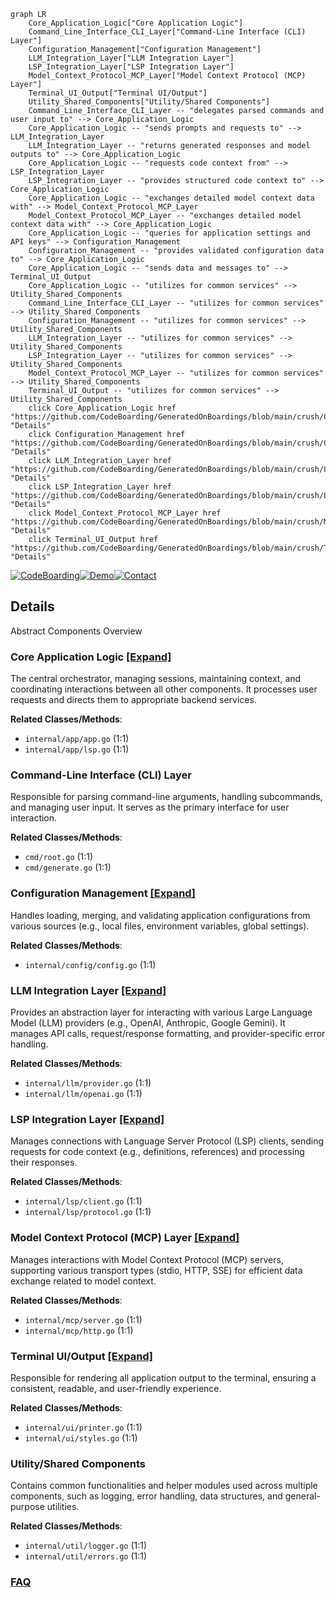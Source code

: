 ```mermaid
graph LR
    Core_Application_Logic["Core Application Logic"]
    Command_Line_Interface_CLI_Layer["Command-Line Interface (CLI) Layer"]
    Configuration_Management["Configuration Management"]
    LLM_Integration_Layer["LLM Integration Layer"]
    LSP_Integration_Layer["LSP Integration Layer"]
    Model_Context_Protocol_MCP_Layer["Model Context Protocol (MCP) Layer"]
    Terminal_UI_Output["Terminal UI/Output"]
    Utility_Shared_Components["Utility/Shared Components"]
    Command_Line_Interface_CLI_Layer -- "delegates parsed commands and user input to" --> Core_Application_Logic
    Core_Application_Logic -- "sends prompts and requests to" --> LLM_Integration_Layer
    LLM_Integration_Layer -- "returns generated responses and model outputs to" --> Core_Application_Logic
    Core_Application_Logic -- "requests code context from" --> LSP_Integration_Layer
    LSP_Integration_Layer -- "provides structured code context to" --> Core_Application_Logic
    Core_Application_Logic -- "exchanges detailed model context data with" --> Model_Context_Protocol_MCP_Layer
    Model_Context_Protocol_MCP_Layer -- "exchanges detailed model context data with" --> Core_Application_Logic
    Core_Application_Logic -- "queries for application settings and API keys" --> Configuration_Management
    Configuration_Management -- "provides validated configuration data to" --> Core_Application_Logic
    Core_Application_Logic -- "sends data and messages to" --> Terminal_UI_Output
    Core_Application_Logic -- "utilizes for common services" --> Utility_Shared_Components
    Command_Line_Interface_CLI_Layer -- "utilizes for common services" --> Utility_Shared_Components
    Configuration_Management -- "utilizes for common services" --> Utility_Shared_Components
    LLM_Integration_Layer -- "utilizes for common services" --> Utility_Shared_Components
    LSP_Integration_Layer -- "utilizes for common services" --> Utility_Shared_Components
    Model_Context_Protocol_MCP_Layer -- "utilizes for common services" --> Utility_Shared_Components
    Terminal_UI_Output -- "utilizes for common services" --> Utility_Shared_Components
    click Core_Application_Logic href "https://github.com/CodeBoarding/GeneratedOnBoardings/blob/main/crush/Core_Application_Logic.md" "Details"
    click Configuration_Management href "https://github.com/CodeBoarding/GeneratedOnBoardings/blob/main/crush/Configuration_Management.md" "Details"
    click LLM_Integration_Layer href "https://github.com/CodeBoarding/GeneratedOnBoardings/blob/main/crush/LLM_Integration_Layer.md" "Details"
    click LSP_Integration_Layer href "https://github.com/CodeBoarding/GeneratedOnBoardings/blob/main/crush/LSP_Integration_Layer.md" "Details"
    click Model_Context_Protocol_MCP_Layer href "https://github.com/CodeBoarding/GeneratedOnBoardings/blob/main/crush/Model_Context_Protocol_MCP_Layer.md" "Details"
    click Terminal_UI_Output href "https://github.com/CodeBoarding/GeneratedOnBoardings/blob/main/crush/Terminal_UI_Output.md" "Details"
```

[![CodeBoarding](https://img.shields.io/badge/Generated%20by-CodeBoarding-9cf?style=flat-square)](https://github.com/CodeBoarding/GeneratedOnBoardings)[![Demo](https://img.shields.io/badge/Try%20our-Demo-blue?style=flat-square)](https://www.codeboarding.org/demo)[![Contact](https://img.shields.io/badge/Contact%20us%20-%20contact@codeboarding.org-lightgrey?style=flat-square)](mailto:contact@codeboarding.org)

## Details

Abstract Components Overview

### Core Application Logic [[Expand]](./Core_Application_Logic.md)
The central orchestrator, managing sessions, maintaining context, and coordinating interactions between all other components. It processes user requests and directs them to appropriate backend services.


**Related Classes/Methods**:

- `internal/app/app.go` (1:1)
- `internal/app/lsp.go` (1:1)


### Command-Line Interface (CLI) Layer
Responsible for parsing command-line arguments, handling subcommands, and managing user input. It serves as the primary interface for user interaction.


**Related Classes/Methods**:

- `cmd/root.go` (1:1)
- `cmd/generate.go` (1:1)


### Configuration Management [[Expand]](./Configuration_Management.md)
Handles loading, merging, and validating application configurations from various sources (e.g., local files, environment variables, global settings).


**Related Classes/Methods**:

- `internal/config/config.go` (1:1)


### LLM Integration Layer [[Expand]](./LLM_Integration_Layer.md)
Provides an abstraction layer for interacting with various Large Language Model (LLM) providers (e.g., OpenAI, Anthropic, Google Gemini). It manages API calls, request/response formatting, and provider-specific error handling.


**Related Classes/Methods**:

- `internal/llm/provider.go` (1:1)
- `internal/llm/openai.go` (1:1)


### LSP Integration Layer [[Expand]](./LSP_Integration_Layer.md)
Manages connections with Language Server Protocol (LSP) clients, sending requests for code context (e.g., definitions, references) and processing their responses.


**Related Classes/Methods**:

- `internal/lsp/client.go` (1:1)
- `internal/lsp/protocol.go` (1:1)


### Model Context Protocol (MCP) Layer [[Expand]](./Model_Context_Protocol_MCP_Layer.md)
Manages interactions with Model Context Protocol (MCP) servers, supporting various transport types (stdio, HTTP, SSE) for efficient data exchange related to model context.


**Related Classes/Methods**:

- `internal/mcp/server.go` (1:1)
- `internal/mcp/http.go` (1:1)


### Terminal UI/Output [[Expand]](./Terminal_UI_Output.md)
Responsible for rendering all application output to the terminal, ensuring a consistent, readable, and user-friendly experience.


**Related Classes/Methods**:

- `internal/ui/printer.go` (1:1)
- `internal/ui/styles.go` (1:1)


### Utility/Shared Components
Contains common functionalities and helper modules used across multiple components, such as logging, error handling, data structures, and general-purpose utilities.


**Related Classes/Methods**:

- `internal/util/logger.go` (1:1)
- `internal/util/errors.go` (1:1)




### [FAQ](https://github.com/CodeBoarding/GeneratedOnBoardings/tree/main?tab=readme-ov-file#faq)